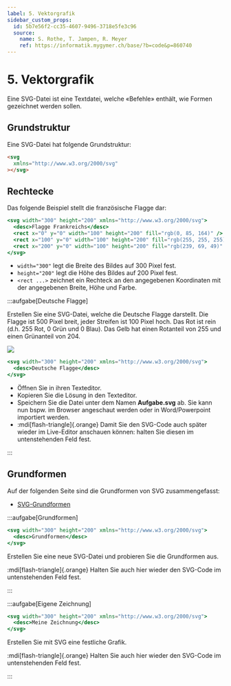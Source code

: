 ```yaml
---
label: 5. Vektorgrafik
sidebar_custom_props:
  id: 5b7e56f2-cc35-4607-9496-3718e5fe3c96
  source:
    name: S. Rothe, T. Jampen, R. Meyer
    ref: https://informatik.mygymer.ch/base/?b=code&p=860740
---
```


# 5. Vektorgrafik

Eine SVG-Datei ist eine Textdatei, welche «Befehle» enthält, wie Formen gezeichnet werden sollen.

## Grundstruktur

Eine SVG-Datei hat folgende Grundstruktur:

```html
<svg
  xmlns="http://www.w3.org/2000/svg"
></svg>
```

## Rechtecke

Das folgende Beispiel stellt die französische Flagge dar:

```jsx live_jsx
<svg width="300" height="200" xmlns="http://www.w3.org/2000/svg">
  <desc>Flagge Frankreichs</desc>
  <rect x="0" y="0" width="100" height="200" fill="rgb(0, 85, 164)" />
  <rect x="100" y="0" width="100" height="200" fill="rgb(255, 255, 255)" />
  <rect x="200" y="0" width="100" height="200" fill="rgb(239, 69, 49)" />
</svg>
```

- `width="300"` legt die Breite des Bildes auf 300 Pixel fest.
- `height="200"` legt die Höhe des Bildes auf 200 Pixel fest.
- `<rect ...>` zeichnet ein Rechteck an den angegebenen Koordinaten mit der angegebenen Breite, Höhe und Farbe.

:::aufgabe[Deutsche Flagge]
<Answer type="state" webKey="3d4a0f77-a441-40d1-8853-64b67a72cb5a" />

Erstellen Sie eine SVG-Datei, welche die Deutsche Flagge darstellt. Die Flagge ist 500 Pixel breit, jeder Streifen ist 100 Pixel hoch. Das Rot ist rein (d.h. 255 Rot, 0 Grün und 0 Blau). Das Gelb hat einen Rotanteil von 255 und einen Grünanteil von 204.

![](images/05-svg/de.svg)


```jsx live_jsx
<svg width="300" height="200" xmlns="http://www.w3.org/2000/svg">
  <desc>Deutsche Flagge</desc>
</svg>
```

- Öffnen Sie in ihren Texteditor.
- Kopieren Sie die Lösung in den Texteditor.
- Speichern Sie die Datei unter dem Namen __Aufgabe.svg__ ab. Sie kann nun bspw. im Browser angeschaut werden oder in Word/Powerpoint importiert werden.
- :mdi[flash-triangle]{.orange} Damit Sie den SVG-Code auch später wieder im Live-Editor anschauen können: halten Sie diesen im untenstehenden Feld fest.

<Answer type="text" monospace webKey="c827cf8f-69f5-4a2f-adbf-db8f187380ca" placeholder="<SVG>🇩🇪</SVG>" />
:::

## Grundformen

Auf der folgenden Seite sind die Grundformen von SVG zusammengefasst:

- [SVG-Grundformen](https://wiki.selfhtml.org/wiki/SVG/Elemente/Grundformen)

:::aufgabe[Grundformen]
<Answer type="state" webKey="1b2ccfd8-8912-4171-b25a-e7fa47911c57" />

```jsx live_jsx
<svg width="300" height="200" xmlns="http://www.w3.org/2000/svg">
  <desc>Grundformen</desc>
</svg>
```


Erstellen Sie eine neue SVG-Datei und probieren Sie die Grundformen aus. 

:mdi[flash-triangle]{.orange} Halten Sie auch hier wieder den SVG-Code im untenstehenden Feld fest.

<Answer type="text" monospace webKey="2aa43ec6-d61b-412f-b7b8-e98b227c1696" placeholder="<SVG>🔲🔺⭕</SVG>" />
:::

:::aufgabe[Eigene Zeichnung]
<Answer type="state" webKey="62214e07-803f-4027-b8db-87018e640cd4" />


```jsx live_jsx
<svg width="300" height="200" xmlns="http://www.w3.org/2000/svg">
  <desc>Meine Zeichnung</desc>
</svg>
```

Erstellen Sie mit SVG eine festliche Grafik.

:mdi[flash-triangle]{.orange} Halten Sie auch hier wieder den SVG-Code im untenstehenden Feld fest.


<Answer type="text" monospace webKey="f8f6dc01-5264-4115-a4df-4965e7912d95"  placeholder="<SVG>🖼️</SVG>"/>
:::


